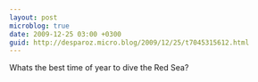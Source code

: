 ```yaml
---
layout: post
microblog: true
date: 2009-12-25 03:00 +0300
guid: http://desparoz.micro.blog/2009/12/25/t7045315612.html
---
```

Whats the best time of year to dive the Red Sea?
